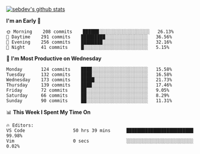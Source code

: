 [![sebdev's github stats](https://github-readme-stats.vercel.app/api?username=sebdeveloper6952&theme=vue-dark)](https://github.com/anuraghazra/github-readme-stats)
<!--START_SECTION:waka-->
**I'm an Early 🐤** 

```text
🌞 Morning    208 commits    ██████░░░░░░░░░░░░░░░░░░░   26.13% 
🌆 Daytime    291 commits    █████████░░░░░░░░░░░░░░░░   36.56% 
🌃 Evening    256 commits    ████████░░░░░░░░░░░░░░░░░   32.16% 
🌙 Night      41 commits     █░░░░░░░░░░░░░░░░░░░░░░░░   5.15%

```
📅 **I'm Most Productive on Wednesday** 

```text
Monday       124 commits    ████░░░░░░░░░░░░░░░░░░░░░   15.58% 
Tuesday      132 commits    ████░░░░░░░░░░░░░░░░░░░░░   16.58% 
Wednesday    173 commits    █████░░░░░░░░░░░░░░░░░░░░   21.73% 
Thursday     139 commits    ████░░░░░░░░░░░░░░░░░░░░░   17.46% 
Friday       72 commits     ██░░░░░░░░░░░░░░░░░░░░░░░   9.05% 
Saturday     66 commits     ██░░░░░░░░░░░░░░░░░░░░░░░   8.29% 
Sunday       90 commits     ██░░░░░░░░░░░░░░░░░░░░░░░   11.31%

```


📊 **This Week I Spent My Time On** 

```text
🔥 Editors: 
VS Code                  50 hrs 39 mins      █████████████████████████   99.98% 
Vim                      0 secs              ░░░░░░░░░░░░░░░░░░░░░░░░░   0.02%

```


<!--END_SECTION:waka-->

